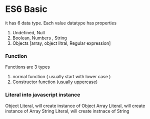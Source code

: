 # ES6 Basic

it has 6 data type.
Each value datatype has properties

1. Undefined, Null
2. Boolean, Numbers , String
3. Objects [array, object litral, Regular expression] 

### Function

Functions are 3 types
1. normal function ( usually start with lower case )
2. Constructor function (usually uppercase)

### Literal into javascript instance

Object Literal,  will create instance of Object
Array Literal, will create instance of Array
String Literal, will create instnace of String